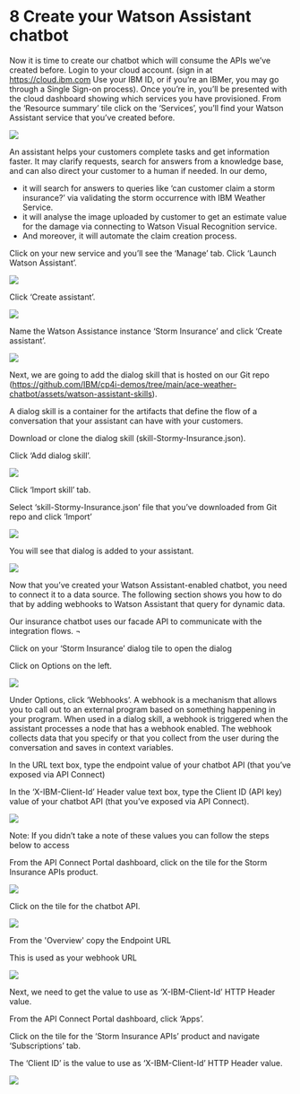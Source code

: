 # 8 Create your Watson Assistant chatbot 
Now it is time to create our chatbot which will consume the APIs we’ve created before. 
Login to your cloud account. (sign in at https://cloud.ibm.com Use your IBM ID, or if you’re an IBMer, you may go through a Single Sign-on process). 
Once you’re in, you’ll be presented with the cloud dashboard showing which services you have provisioned.
From the ‘Resource summary’ tile click on the ‘Services’, you’ll find your Watson Assistant service that you’ve created before.

![](https://github.com/ilyastar12/markdown/blob/main/img2/Picture8.1.1.png)

An assistant helps your customers complete tasks and get information faster. It may clarify requests, search for answers from a knowledge base, and can also direct your customer to a human if needed. In our demo, 

-	it will search for answers to queries like ‘can customer claim a storm insurance?’ via validating the storm occurrence with IBM Weather Service.
-	it will analyse the image uploaded by customer to get an estimate value for the damage via connecting to Watson Visual Recognition service.
-	And moreover, it will automate the claim creation process. 

Click on your new service and you’ll see the ‘Manage’ tab. Click ‘Launch Watson Assistant’.

![](https://github.com/ilyastar12/markdown/blob/main/img2/Picture8.1.2.png)

Click ‘Create assistant’.

![](https://github.com/ilyastar12/markdown/blob/main/img2/Picture8.1.3.png)

Name the Watson Assistance instance ‘Storm Insurance’ and click ‘Create assistant’.

![](https://github.com/ilyastar12/markdown/blob/main/img2/Picture8.1.4.png)

Next, we are going to add the dialog skill that is hosted on our Git repo (https://github.com/IBM/cp4i-demos/tree/main/ace-weather-chatbot/assets/watson-assistant-skills).

A dialog skill is a container for the artifacts that define the flow of a conversation that your assistant can have with your customers.

Download or clone the dialog skill (skill-Stormy-Insurance.json).

Click ‘Add dialog skill’.

![](https://github.com/ilyastar12/markdown/blob/main/img2/Picture8.1.5.png)

Click ‘Import skill’ tab.

Select ‘skill-Stormy-Insurance.json’ file that you’ve downloaded from Git repo and click ‘Import’

![](https://github.com/ilyastar12/markdown/blob/main/img2/Picture8.1.6.png)

You will see that dialog is added to your assistant.

![](https://github.com/ilyastar12/markdown/blob/main/img2/Picture8.1.7.png)

Now that you’ve created your Watson Assistant-enabled chatbot, you need to connect it to a data source. The following section shows you how to do that by adding webhooks to Watson Assistant that query for dynamic data.

Our insurance chatbot uses our facade API to communicate with the integration flows. ¬

Click on your ‘Storm Insurance’ dialog tile to open the dialog

Click on Options on the left. 

![](https://github.com/ilyastar12/markdown/blob/main/img2/Picture8.1.8.png)

Under Options, click ‘Webhooks’. 
A webhook is a mechanism that allows you to call out to an external program based on something happening in your program. When used in a dialog skill, a webhook is triggered when the assistant processes a node that has a webhook enabled. The webhook collects data that you specify or that you collect from the user during the conversation and saves in context variables.

In the URL text box, type the endpoint value of your chatbot API (that you’ve exposed via API Connect)

In the ‘X-IBM-Client-Id’ Header value text box, type the Client ID (API key) value of your chatbot API (that you’ve exposed via API Connect). 

![](https://github.com/ilyastar12/markdown/blob/main/img2/Picture8.1.9.png)

Note: If you didn’t take a note of these values you can follow the steps below to access 

From the API Connect Portal dashboard, click on the tile for the Storm Insurance APIs product.

![](https://github.com/ilyastar12/markdown/blob/main/img2/Picture8.1.10.png)

Click on the tile for the chatbot API.

![](https://github.com/ilyastar12/markdown/blob/main/img2/Picture8.1.11.png)

From the 'Overview' copy the Endpoint URL

This is used as your webhook URL

![](https://github.com/ilyastar12/markdown/blob/main/img2/Picture8.1.12.png)

Next, we need to get the value to use as ‘X-IBM-Client-Id’ HTTP Header value.

From the API Connect Portal dashboard, click ‘Apps’. 

Click on the tile for the ‘Storm Insurance APIs’ product and navigate ‘Subscriptions’ tab.

The ‘Client ID’  is the value to use as ‘X-IBM-Client-Id’ HTTP Header value.

![](https://github.com/ilyastar12/markdown/blob/main/img2/Picture8.1.13.png)







